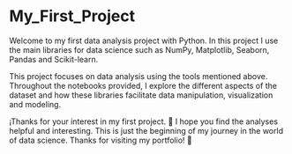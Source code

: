 # My_First_Project

Welcome to my first data analysis project with Python. In this project I use the main libraries for data science such as NumPy, Matplotlib, Seaborn, Pandas and Scikit-learn.

This project focuses on data analysis using the tools mentioned above. Throughout the notebooks provided, I explore the different aspects of the dataset and how these libraries facilitate data manipulation, visualization and modeling.

¡Thanks for your interest in my first project. 🙏 I hope you find the analyses helpful and interesting. This is just the beginning of my journey in the world of data science. Thanks for visiting my portfolio! 🚀


